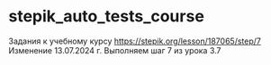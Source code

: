 # stepik_auto_tests_course
Задания к учебному курсу
https://stepik.org/lesson/187065/step/7
Изменение
13.07.2024 г. Выполняем шаг 7 из урока 3.7